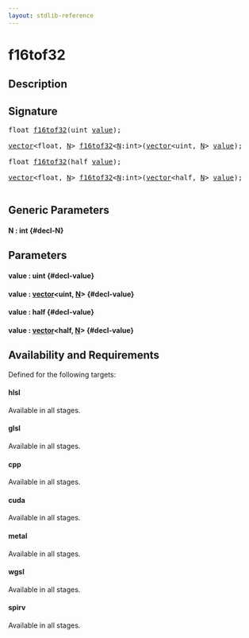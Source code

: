 ```yaml
---
layout: stdlib-reference
---
```


# f16tof32

## Description





## Signature 

<pre>
float <a href="/stdlib-reference/global-decls/f16tof32">f16tof32</a>(uint <a href="/stdlib-reference/global-decls/f16tof32#decl-value" class="code_param">value</a>);

<a href="/stdlib-reference/types/vector/index">vector</a>&lt;float, <a href="/stdlib-reference/types/vector/index#decl-N" class="code_var">N</a>&gt; <a href="/stdlib-reference/global-decls/f16tof32">f16tof32</a>&lt;<a href="/stdlib-reference/global-decls/f16tof32#decl-N" class="code_var">N</a>:int&gt;(<a href="/stdlib-reference/types/vector/index">vector</a>&lt;uint, <a href="/stdlib-reference/types/vector/index#decl-N" class="code_var">N</a>&gt; <a href="/stdlib-reference/global-decls/f16tof32#decl-value" class="code_param">value</a>);

float <a href="/stdlib-reference/global-decls/f16tof32">f16tof32</a>(half <a href="/stdlib-reference/global-decls/f16tof32#decl-value" class="code_param">value</a>);

<a href="/stdlib-reference/types/vector/index">vector</a>&lt;float, <a href="/stdlib-reference/types/vector/index#decl-N" class="code_var">N</a>&gt; <a href="/stdlib-reference/global-decls/f16tof32">f16tof32</a>&lt;<a href="/stdlib-reference/global-decls/f16tof32#decl-N" class="code_var">N</a>:int&gt;(<a href="/stdlib-reference/types/vector/index">vector</a>&lt;half, <a href="/stdlib-reference/types/vector/index#decl-N" class="code_var">N</a>&gt; <a href="/stdlib-reference/global-decls/f16tof32#decl-value" class="code_param">value</a>);

</pre>

## Generic Parameters

#### N  : int {#decl-N}

## Parameters

#### value  : uint {#decl-value}
#### value  : [vector](/stdlib-reference/types/vector/index)\<uint, [N](/stdlib-reference/types/vector/index#decl-N)\> {#decl-value}
#### value  : half {#decl-value}
#### value  : [vector](/stdlib-reference/types/vector/index)\<half, [N](/stdlib-reference/types/vector/index#decl-N)\> {#decl-value}

## Availability and Requirements

Defined for the following targets:

#### hlsl
Available in all stages.

#### glsl
Available in all stages.

#### cpp
Available in all stages.

#### cuda
Available in all stages.

#### metal
Available in all stages.

#### wgsl
Available in all stages.

#### spirv
Available in all stages.



